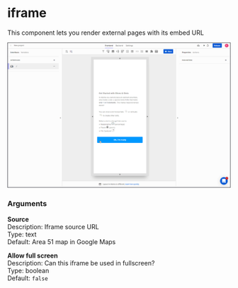 # iframe

This component lets you render external pages with its embed URL

![](../../../../.gitbook/assets/iframe.gif)

### Arguments

**Source**  
Description: Iframe source URL  
Type: text  
Default: Area 51 map in Google Maps 

**Allow full screen**  
Description: Can this iframe be used in fullscreen?  
Type: boolean  
Default: `false`

